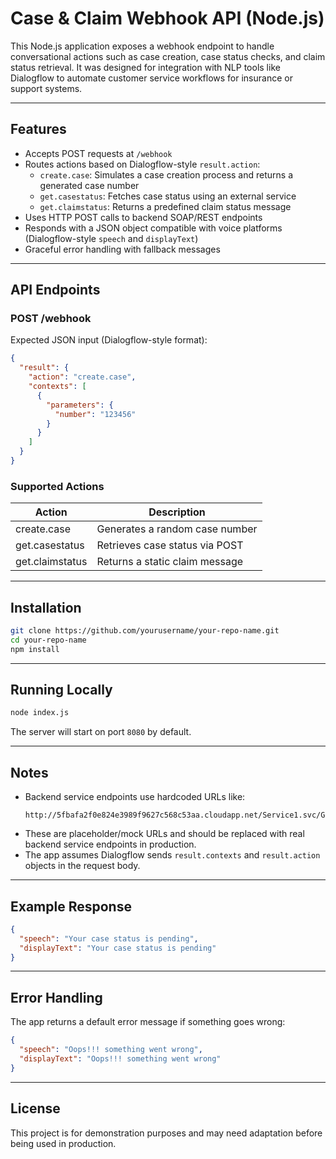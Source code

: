 # Case & Claim Webhook API (Node.js)

This Node.js application exposes a webhook endpoint to handle conversational actions such as case creation, case status checks, and claim status retrieval. It was designed for integration with NLP tools like Dialogflow to automate customer service workflows for insurance or support systems.

---

## Features

- Accepts POST requests at `/webhook`
- Routes actions based on Dialogflow-style `result.action`:
  - `create.case`: Simulates a case creation process and returns a generated case number
  - `get.casestatus`: Fetches case status using an external service
  - `get.claimstatus`: Returns a predefined claim status message
- Uses HTTP POST calls to backend SOAP/REST endpoints
- Responds with a JSON object compatible with voice platforms (Dialogflow-style `speech` and `displayText`)
- Graceful error handling with fallback messages

---

## API Endpoints

### POST /webhook

Expected JSON input (Dialogflow-style format):

```json
{
  "result": {
    "action": "create.case",
    "contexts": [
      {
        "parameters": {
          "number": "123456"
        }
      }
    ]
  }
}
```

### Supported Actions

| Action             | Description                        |
|--------------------|------------------------------------|
| create.case        | Generates a random case number     |
| get.casestatus     | Retrieves case status via POST     |
| get.claimstatus    | Returns a static claim message     |

---

## Installation

```bash
git clone https://github.com/yourusername/your-repo-name.git
cd your-repo-name
npm install
```

---

## Running Locally

```bash
node index.js
```

The server will start on port `8080` by default.

---

## Notes

- Backend service endpoints use hardcoded URLs like:
  ```
  http://5fbafa2f0e824e3989f9627c568c53aa.cloudapp.net/Service1.svc/GetStatus
  ```
- These are placeholder/mock URLs and should be replaced with real backend service endpoints in production.
- The app assumes Dialogflow sends `result.contexts` and `result.action` objects in the request body.

---

## Example Response

```json
{
  "speech": "Your case status is pending",
  "displayText": "Your case status is pending"
}
```

---

## Error Handling

The app returns a default error message if something goes wrong:

```json
{
  "speech": "Oops!!! something went wrong",
  "displayText": "Oops!!! something went wrong"
}
```

---

## License

This project is for demonstration purposes and may need adaptation before being used in production.
